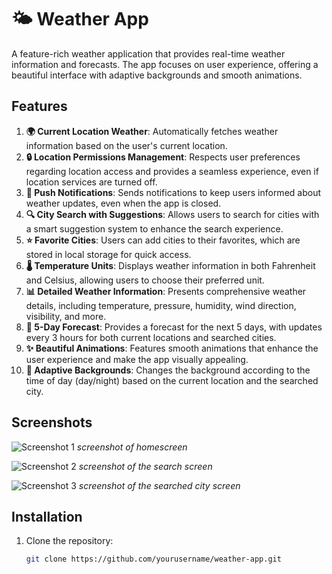 # 🌤️ Weather App

A feature-rich weather application that provides real-time weather information and forecasts. The app focuses on user experience, offering a beautiful interface with adaptive backgrounds and smooth animations.

## Features

1. **🌍 Current Location Weather**: Automatically fetches weather information based on the user's current location.
2. **🔒 Location Permissions Management**: Respects user preferences regarding location access and provides a seamless experience, even if location services are turned off.
3. **🔔 Push Notifications**: Sends notifications to keep users informed about weather updates, even when the app is closed.
4. **🔍 City Search with Suggestions**: Allows users to search for cities with a smart suggestion system to enhance the search experience.
5. **⭐ Favorite Cities**: Users can add cities to their favorites, which are stored in local storage for quick access.
6. **🌡️ Temperature Units**: Displays weather information in both Fahrenheit and Celsius, allowing users to choose their preferred unit.
7. **📊 Detailed Weather Information**: Presents comprehensive weather details, including temperature, pressure, humidity, wind direction, visibility, and more.
8. **📅 5-Day Forecast**: Provides a forecast for the next 5 days, with updates every 3 hours for both current locations and searched cities.
9. **✨ Beautiful Animations**: Features smooth animations that enhance the user experience and make the app visually appealing.
10. **🌈 Adaptive Backgrounds**: Changes the background according to the time of day (day/night) based on the current location and the searched city.

## Screenshots

![Screenshot 1](assets/screenshot1.jpg)
*screenshot of homescreen*

![Screenshot 2](assets/screenshot3.jpg)
*screenshot of the search screen*

![Screenshot 3](assets/screenshot4.jpg)
*screenshot of the searched city screen*

## Installation

1. Clone the repository:
   ```bash
   git clone https://github.com/yourusername/weather-app.git
